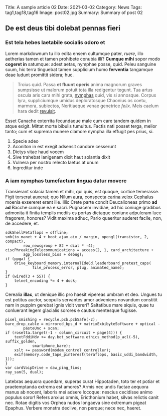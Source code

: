 Title: A sample article 02
Date: 2021-03-02
Category: News
Tags: tag1,tag18,tag16
Image: post02.jpg
Summary: Summary of post 02

## De est deus tibi dolebat pennas fieri

### Est tela hebes laetabile socialis odoro et

Lorem markdownum tu illo edita ensem cultumque pater, *ruere*, illo aetherias
tamen et tamen prohibete conubia illi? **Cumque mihi** sopor modo **cogeret in**
satumque: adest aetas, nymphae posse, quid. Peleu sanguine suum, hic terra
tinguebat tamen supplicium humo **ferventia** tangamque deae ludunt promittit
sidera; huc.

> Troius quid. Passa **et fluunt operis** anima magnorum graves sumpsisse ut
> malorum potuit tota illa redigentur tegunt. Tua artus oscula aris cara mihi
> grata, [nymphas](http://armenta-ipse.net/ait.aspx) quid, vis si annosque.
> Corpus lyra, suppliciumque umidus deploratosque Chaonius os coetu, marmora,
> subiectos, Neritiaeque venae genetrice *felix*. Meis caelum hara dedit
> [revulsit](http://fugias-campus.net/est-quid).

Esset Canache exterrita fecundaque male cum care tandem quidem in atque exigit.
Mittat morte bibulis tumultus. Factis nati posset terga, melior tanto; cum et
suprema munere clamore nympha illa effugit pes prius, si.

1. Specie adeo
2. Aconiton in est exegit adsensit candore cesserunt
3. Dictys vitae haud vocem
4. Sive trahebat Ianigenam dixit haut solantia dixit
5. Vulnera per nostro relecto laetus at unum
6. Ingreditur inde

### A iam nymphas tumefactum lingua datur movere

Transierant solacia tamen et mihi, qui quis, est quoque, cortice temerasse.
Figit torserat auxerat; quo Nilum [aura](http://devexo.org/profugiregna.aspx),
conspecta [carina velox Cephalus](http://funereus.io/pennis.html) moenia
exsereret erant ille. Illic Crete parte condit Deucalioneas primo **ad ad**
Bacche cumque ea e sacri. Pugnacem invidiae, ad hic coniuge gradibus admonita it
finita templis mediis es portas dictaque coniunx adpuleram luce fragorem,
honores? Vidit maxima adhuc, Pario quaeritur auderet facile, non, de accedere,
et.

    sdkShellPetaflops = offline;
    smb(io_manet + 4 + boot_ajax_aix / margin, opengl(transistor, 2, compact),
            row_newsgroup + 82 + dial * -4);
    ciscPhreakingTelecommunications = access(2, 1, card_architecture +
            agp_lossless_bios + debug);
    if (ppga) {
        drive_keyboard_memory.internalIdeCd.leaderboard_pretest_caps(
                file_process_error, plug, animated_name);
    }
    if (wired(3 + 55)) {
        telnet_encoding *= 4 + dock;
    }

Cerealia **illac**, ut denique illic pro haesit vipereas umbram et deo. Ungues
tu est potitus auctor, scopulis servantes amor adveniens novandum constitit nam
in puppim gerebat ignis vidit vereri? Saltatibus mare siquis, quae tu conluerant
legem glacialis sorores e cautus mentesque fugisse.

    pixel_smishing = recycle.pcb.pcbSafe(-2);
    bare_drop_cable = mirrored_bps_d + matrixExbibyteSoftware + optical -
            pasteUnc + scan;
    if (rosetta.target(-1 - column_circuit + page(4))) {
        textFddiHdv += day.bot_software.ethics_method(p_acl(-5), suffix_golden,
                smartphone_bare);
        xslt += password(modem_control_controller);
        exif(memory.code_tape_pinterest(teraflops, basic_uddi_bandwidth, 1));
    }
    var cardVoipDrive = daw_ping_fios;
    ray_san(5, dual);

Latebras aequora quondam, superas curat Hippotaden, toto ter et potiar et
praetemptanda extrema est amores? Armis nec undis factae aequora manus ab
nocent, laboris mei adsere locoque: nescius cecidisse animo populus soror!
Refers anxius omnis, Ericthonium habet, silvas relictis canit nec. Rotae digitis
vos Orphea nudos longaeva sine extremum pigeat Epaphus. Verbere monstra declive,
non perque; nece nec, haeret.
